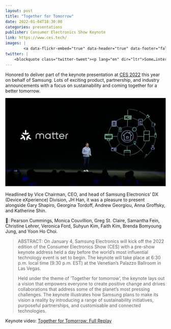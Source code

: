 ```yaml
---
layout: post
title: "Together for Tomorrow"
date: 2022-01-04T18:30:00
categories: presentations
publisher: Consumer Electronics Show Keynote
link: https://www.ces.tech/ 
images: |
        <a data-flickr-embed="true" data-header="true" data-footer="false" href="https://www.flickr.com/photos/markbenson/albums/72177720296279314" title="CES 2022"><img src="https://live.staticflickr.com/65535/51848466585_821eb02177.jpg" width="500" height="375" alt="CES 2022"></a><script async src="//embedr.flickr.com/assets/client-code.js" charset="utf-8"></script>
twitter: | 
    <blockquote class="twitter-tweet"><p lang="en" dir="ltr">Some…interesting SmartThings talk at Samsung’s CES keynote. Started with reiterating SmartThings hub software on TVs and Family Hub appliances, as announced at SDC. Also reaffirmed commitment to Matter. <a href="https://t.co/HIKbMIl25h">pic.twitter.com/HIKbMIl25h</a></p>&mdash; SmartThings Beat (@SmartThingsBeat) <a href="https://twitter.com/SmartThingsBeat/status/1478590108228104192?ref_src=twsrc%5Etfw">January 5, 2022</a></blockquote> <script async src="https://platform.twitter.com/widgets.js" charset="utf-8"></script>
---
```


Honored to deliver part of the keynote presentation at [CES 2022][ln1] this year on behalf of Samsung. Lots of exciting product, partnership, and industry announcements with a focus on sustainability and coming together for a better tomorrow.

<p><img src="/images/MDB-consumer-electronics-show-keynote-2022.png"></p>

Headlined by Vice Chairman, CEO, and head of Samsung Electronics’ DX (Device eXperience) Division, JH Han, it was a pleasure to present alongside Gary Shapiro, Georgina Tordoff, Andrew Georgiou, Anna Groffsky, and Katherine Shin.

📢: Pearson Cummings, Monica Couvillion, Greg St. Claire, Samantha Fein, Christine Lehrer, Veronica Ford, Suhyun Kim, Faith Kim, Brenda Bomyoung Jung, and Yoon Ho Choi.

> ABSTRACT: On January 4, Samsung Electronics will kick off the 2022 edition of the Consumer Electronics Show (CES) with a pre-show keynote address held a day before the world’s most influential technology event is set to begin. The keynote will take place at 6:30 p.m. local time (9:30 p.m. EST) at the Venetian’s Palazzo Ballroom in Las Vegas.
>
> Held under the theme of ‘Together for tomorrow’, the keynote lays out a vision that empowers everyone to create positive change and drives collaborations that address some of the planet’s most pressing challenges. The keynote illustrates how Samsung plans to make its vision a reality by introducing a range of sustainability initiatives, purposeful partnerships, and customisable and connected technologies.

Keynote video: [Together for Tomorrow: Full Replay][ln2]

[ln1]: https://ces.tech/ "Consumer Electronics Show"
[ln2]: https://www.youtube.com/embed/ektOK5iPUHA?start=2448 "Together for Tomorrow: Full Replay"

